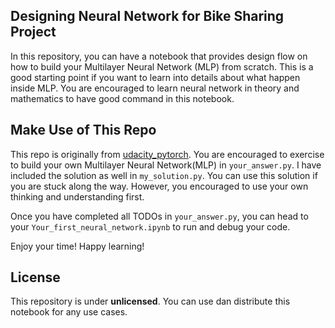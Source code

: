 ## Designing Neural Network for Bike Sharing Project
In this repository, you can have a notebook that provides design flow on how to build your Multilayer Neural Network (MLP) from scratch. This is a good starting point if you want to learn into details about what happen inside MLP. You are encouraged to learn neural network in theory and mathematics to have good command in this notebook.


## Make Use of This Repo
This repo is originally from [udacity_pytorch](https://github.com/udacity/deep-learning-v2-pytorch). You are encouraged to exercise to build your own Multilayer Neural Network(MLP) in `your_answer.py`. I have included the solution as well in `my_solution.py`. You can use this solution if you are stuck along the way. However, you encouraged to use your own thinking and understanding first.

Once you have completed all TODOs in `your_answer.py`, you can head to your `Your_first_neural_network.ipynb` to run and debug your code.

Enjoy your time! Happy learning!


## License
This repository is under **unlicensed**. You can use dan distribute this notebook for any use cases. 